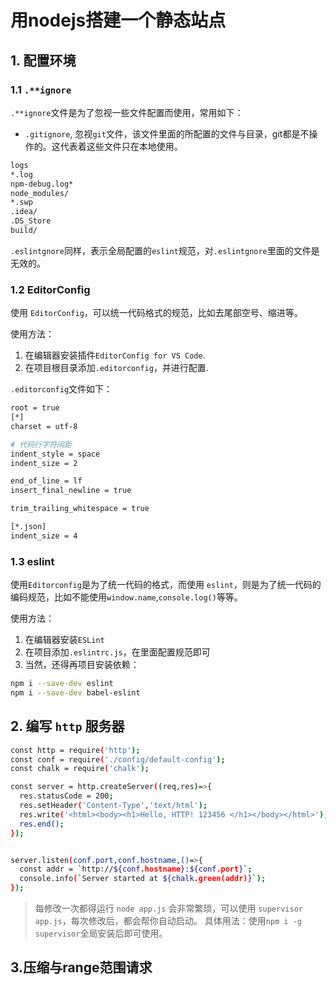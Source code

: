 # 用nodejs搭建一个静态站点

## 1. 配置环境

### 1.1 `.**ignore`

`.**ignore`文件是为了忽视一些文件配置而使用，常用如下：

- `.gitignore`, 忽视`git`文件，该文件里面的所配置的文件与目录，git都是不操作的。这代表着这些文件只在本地使用。

```bash
logs
*.log
npm-debug.log*
node_modules/
*.swp
.idea/
.DS_Store
build/
```

`.eslintgnore`同样，表示全局配置的`eslint`规范，对`.eslintgnore`里面的文件是无效的。

### 1.2 EditorConfig

使用 `EditorConfig`，可以统一代码格式的规范，比如去尾部空号、缩进等。

使用方法：

1. 在编辑器安装插件`EditorConfig for VS Code`.
1. 在项目根目录添加`.editorconfig`，并进行配置.

`.editorconfig`文件如下：

```bash
root = true
[*]
charset = utf-8

# 代码行字符间距
indent_style = space
indent_size = 2

end_of_line = lf
insert_final_newline = true

trim_trailing_whitespace = true

[*.json]
indent_size = 4
```

### 1.3 eslint

使用`Editorconfig`是为了统一代码的格式，而使用 `eslint`，则是为了统一代码的编码规范，比如不能使用`window.name`,`console.log()`等等。

使用方法：

1. 在编辑器安装`ESLint`
1. 在项目添加`.eslintrc.js`，在里面配置规范即可
1. 当然，还得再项目安装依赖：

```bash
npm i --save-dev eslint
npm i --save-dev babel-eslint
```

## 2. 编写 `http` 服务器

```bash
const http = require('http');
const conf = require('./config/default-config');
const chalk = require('chalk');

const server = http.createServer((req,res)=>{
  res.statusCode = 200;
  res.setHeader('Content-Type','text/html');
  res.write('<html><body><h1>Hello, HTTP! 123456 </h1></body></html>');
  res.end();
});


server.listen(conf.port,conf.hostname,()=>{
  const addr = `http://${conf.hostname}:${conf.port}`;
  console.info(`Server started at ${chalk.green(addr)}`);
});

```

> 每修改一次都得运行 `node app.js` 会非常繁琐，可以使用 `supervisor app.js`，每次修改后，都会帮你自动启动。
> 具体用法：使用`npm i -g supervisor`全局安装后即可使用。

## 3.压缩与range范围请求

